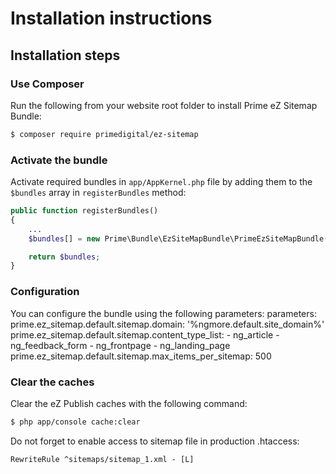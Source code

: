 Installation instructions
=========================

Installation steps
------------------

### Use Composer

Run the following from your website root folder to install Prime eZ Sitemap Bundle:

```bash
$ composer require primedigital/ez-sitemap
```

### Activate the bundle

Activate required bundles in `app/AppKernel.php` file by adding them to the `$bundles` array in `registerBundles` method:

```php
public function registerBundles()
{
    ...
    $bundles[] = new Prime\Bundle\EzSiteMapBundle\PrimeEzSiteMapBundle();

    return $bundles;
}
```

### Configuration

You can configure the bundle using the following parameters:
parameters:
    prime.ez_sitemap.default.sitemap.domain: '%ngmore.default.site_domain%'
    prime.ez_sitemap.default.sitemap.content_type_list:
        - ng_article
        - ng_feedback_form
        - ng_frontpage
        - ng_landing_page
    prime.ez_sitemap.default.sitemap.max_items_per_sitemap: 500


### Clear the caches

Clear the eZ Publish caches with the following command:

```bash
$ php app/console cache:clear
```

Do not forget to enable access to sitemap file in production .htaccess:

```
RewriteRule ^sitemaps/sitemap_1.xml - [L]
```
